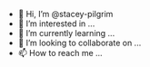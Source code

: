 - 👋 Hi, I’m @stacey-pilgrim
- 👀 I’m interested in ...
- 🌱 I’m currently learning ...
- 💞️ I’m looking to collaborate on ...
- 📫 How to reach me ...

<!---
stacey-pilgrim/stacey-pilgrim is a ✨ special ✨ repository because its `README.md` (this file) appears on your GitHub profile.
You can click the Preview link to take a look at your changes.
--->
